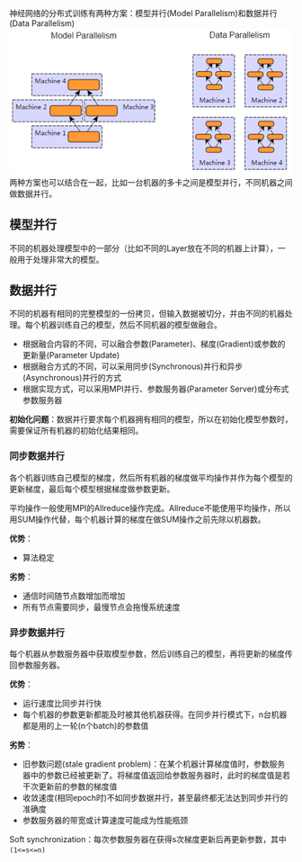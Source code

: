 神经网络的分布式训练有两种方案：模型并行(Model Parallelism)和数据并行(Data Parallelism)
![](/assets/twoparallel.png)
两种方案也可以结合在一起，比如一台机器的多卡之间是模型并行，不同机器之间做数据并行。

## 模型并行
不同的机器处理模型中的一部分（比如不同的Layer放在不同的机器上计算），一般用于处理非常大的模型。

## 数据并行
不同的机器有相同的完整模型的一份拷贝，但输入数据被切分，并由不同的机器处理。每个机器训练自己的模型，然后不同机器的模型做融合。

* 根据融合内容的不同，可以融合参数(Parameter)、梯度(Gradient)或参数的更新量(Parameter Update)
* 根据融合方式的不同，可以采用同步(Synchronous)并行和异步(Asynchronous)并行的方式
* 根据实现方式，可以采用MPI并行、参数服务器(Parameter Server)或分布式参数服务器

**初始化问题**：数据并行要求每个机器拥有相同的模型，所以在初始化模型参数时，需要保证所有机器的初始化结果相同。

### 同步数据并行
各个机器训练自己模型的梯度，然后所有机器的梯度做平均操作并作为每个模型的更新梯度，最后每个模型根据梯度做参数更新。

平均操作一般使用MPI的Allreduce操作完成。Allreduce不能使用平均操作，所以用SUM操作代替，每个机器计算的梯度在做SUM操作之前先除以机器数。

**优势**：
* 算法稳定

**劣势**：
* 通信时间随节点数增加而增加
* 所有节点需要同步，最慢节点会拖慢系统速度

### 异步数据并行
每个机器从参数服务器中获取模型参数，然后训练自己的模型，再将更新的梯度传回参数服务器。

**优势**：
* 运行速度比同步并行快
* 每个机器的参数更新都能及时被其他机器获得。在同步并行模式下，n台机器都是用的上一轮(n个batch)的参数值

**劣势**：
* 旧参数问题(stale gradient problem)：在某个机器计算梯度值时，参数服务器中的参数已经被更新了。将梯度值返回给参数服务器时，此时的梯度值是若干次更新前的参数的梯度值
* 收敛速度(相同epoch时)不如同步数据并行，甚至最终都无法达到同步并行的准确度
* 参数服务器的带宽或计算速度可能成为性能瓶颈

Soft synchronization：每次参数服务器在获得s次梯度更新后再更新参数，其中`(1<=s<=n)`

